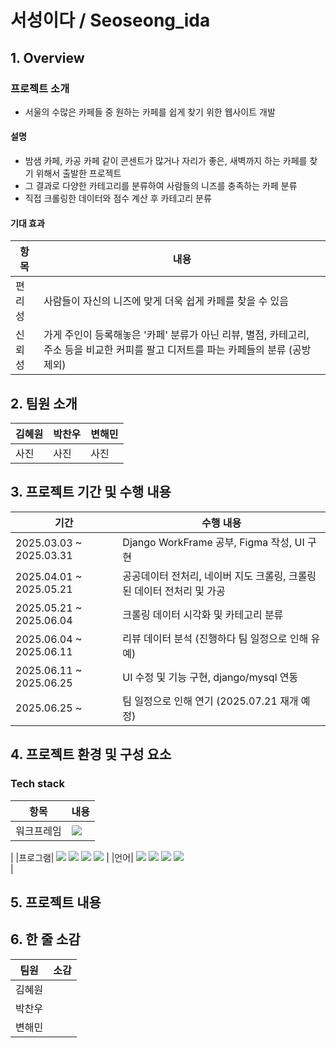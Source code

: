 # 서성이다 / Seoseong_ida

## 1. Overview

### 프로젝트 소개
- 서울의 수많은 카페들 중 원하는 카페를 쉽게 찾기 위한 웹사이트 개발

#### 설명
- 밤샘 카페, 카공 카페 같이 콘센트가 많거나 자리가 좋은, 새벽까지 하는 카페를 찾기 위해서 출발한 프로젝트
- 그 결과로 다양한 카테고리를 분류하여 사람들의 니즈를 충족하는 카페 분류
- 직접 크롤링한 데이터와 점수 계산 후 카테고리 분류

#### 기대 효과
|항목|내용|
|---|---|
|편리성|사람들이 자신의 니즈에 맞게 더욱 쉽게 카페를 찾을 수 있음|
|신뢰성|가게 주인이 등록해놓은 '카페' 분류가 아닌 리뷰, 별점, 카테고리, 주소 등을 비교한 커피를 팔고 디저트를 파는 카페들의 분류 (공방 제외)|

## 2. 팀원 소개
|김혜원|박찬우|변해민|
|---|---|---|
|사진|사진|사진|

## 3. 프로젝트 기간 및 수행 내용
|기간|수행 내용|
|---|---|
|2025.03.03 ~ 2025.03.31|Django WorkFrame 공부, Figma 작성, UI 구현|
|2025.04.01 ~ 2025.05.21|공공데이터 전처리, 네이버 지도 크롤링, 크롤링된 데이터 전처리 및 가공|
|2025.05.21 ~ 2025.06.04| 크롤링 데이터 시각화 및 카테고리 분류 |
|2025.06.04 ~ 2025.06.11| 리뷰 데이터 분석 (진행하다 팀 일정으로 인해 유예)|
|2025.06.11 ~ 2025.06.25| UI 수정 및 기능 구현, django/mysql 연동|
|2025.06.25 ~ | 팀 일정으로 인해 연기 (2025.07.21 재개 예정)|

## 4. 프로젝트 환경 및 구성 요소

### Tech stack
|항목|내용|
|---|---|
|워크프레임|  <img src="https://img.shields.io/badge/django-092E20?style=for-the-badge&logo=django&logoColor=white"> 
|
|프로그램| <img src="https://img.shields.io/badge/googlecolab-F9AB00?style=for-the-badge&logo=googlecolab&logoColor=white"> <img src="https://img.shields.io/badge/mysql-4479A1?style=for-the-badge&logo=mysql&logoColor=white"> <img src="https://img.shields.io/badge/ananconda-44A833?style=for-the-badge&logo=anaconda&logoColor=white"> <img src="https://img.shields.io/badge/visualstudiocode-3776AB?style=for-the-badge&logo=visualstudiocode&logoColor=white">
|
|언어| <img src="https://img.shields.io/badge/javascript-F7DF1E?style=for-the-badge&logo=javascript&logoColor=white"> <img src="https://img.shields.io/badge/python-3776AB?style=for-the-badge&logo=python&logoColor=white">   <img src="https://img.shields.io/badge/css-663399?style=for-the-badge&logo=css&logoColor=white">  <img src="https://img.shields.io/badge/html5-E34F26?style=for-the-badge&logo=html5&logoColor=white">  
| 

## 5. 프로젝트 내용

## 6. 한 줄 소감
|팀원|소감|
|---|---|
|김혜원||
|박찬우||
|변해민||
